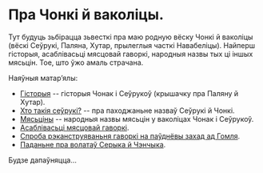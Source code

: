 # Пра Чонкі й ваколіцы.

Тут будуць зьбірацца зьвесткі пра маю родную вёску Чонкі й ваколіцы (вёскі Сеўрукі, Паляна, Хутар, прылеглыя часткі Навабеліцы). Найперш гісторыя, асаблівасьці мясцовай гаворкі, народныя назвы тых ці іншых мясьцін. Тое, што ўжо амаль страчана.

Наяўныя матар’ялы:
- [Гісторыя](history.html) -- гісторыя Чонак і Сеўрукоў (крышачку пра Паляну й Хутар).
- [Хто такія сеўрукі?](books.html) -- пра паходжаньне назваў Сеўрукі й Чонкі.
- [Мясьціны](locations.html) -- народныя назвы мясьцін у ваколіцах Чонак і Сеўрукоў.
- [Асаблівасьці мясцовай гаворкі](language.html).
- [Спроба рэканструяваньня гаворкі на паўднёвы захад ад Гомля](reconstruction.html).
- [Паданьне пра волатаў Серыка й Чэнчыка](legend.html).

Будзе дапаўняцца...
